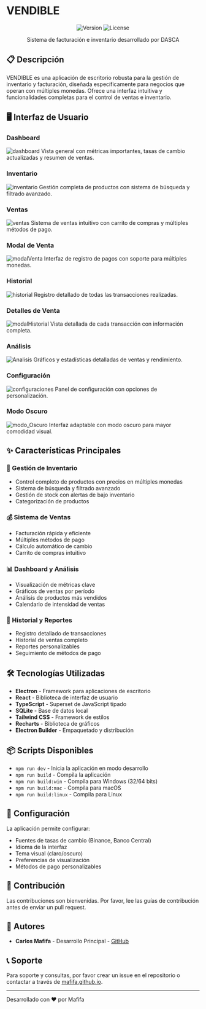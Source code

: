 # VENDIBLE

<div align="center">
  
![Version](https://img.shields.io/badge/version-1.0.3-blue.svg)
![License](https://img.shields.io/badge/license-MIT-green.svg)

Sistema de facturación e inventario desarrollado por DASCA

</div>

## 📋 Descripción

VENDIBLE es una aplicación de escritorio robusta para la gestión de inventario y facturación, diseñada específicamente para negocios que operan con múltiples monedas. Ofrece una interfaz intuitiva y funcionalidades completas para el control de ventas e inventario.

## 🖥️ Interfaz de Usuario

### Dashboard

![dashboard](./resources/readme/dashboard..png)
Vista general con métricas importantes, tasas de cambio actualizadas y resumen de ventas.

### Inventario

![inventario](./resources/readme/Inventario..png)
Gestión completa de productos con sistema de búsqueda y filtrado avanzado.

### Ventas

![ventas](./resources/readme/ventas..png)
Sistema de ventas intuitivo con carrito de compras y múltiples métodos de pago.

### Modal de Venta

![modalVenta](./resources/readme/moda_venta..png)
Interfaz de registro de pagos con soporte para múltiples monedas.

### Historial

![historial](./resources/readme/Historial..png)
Registro detallado de todas las transacciones realizadas.

### Detalles de Venta

![modalHistorial](./resources/readme/modal_historial..png)
Vista detallada de cada transacción con información completa.

### Análisis

![Analisis](./resources/readme/analisis..png)
Gráficos y estadísticas detalladas de ventas y rendimiento.

### Configuración

![configuraciones](./resources/readme/configuraciones..png)
Panel de configuración con opciones de personalización.

### Modo Oscuro

![modo_Oscuro](resources/readme/modo_oscuro..png)
Interfaz adaptable con modo oscuro para mayor comodidad visual.

## ✨ Características Principales

### 💼 Gestión de Inventario

- Control completo de productos con precios en múltiples monedas
- Sistema de búsqueda y filtrado avanzado
- Gestión de stock con alertas de bajo inventario
- Categorización de productos

### 💰 Sistema de Ventas

- Facturación rápida y eficiente
- Múltiples métodos de pago
- Cálculo automático de cambio
- Carrito de compras intuitivo

### 📊 Dashboard y Análisis

- Visualización de métricas clave
- Gráficos de ventas por período
- Análisis de productos más vendidos
- Calendario de intensidad de ventas

### 📜 Historial y Reportes

- Registro detallado de transacciones
- Historial de ventas completo
- Reportes personalizables
- Seguimiento de métodos de pago

## 🛠️ Tecnologías Utilizadas

- **Electron** - Framework para aplicaciones de escritorio
- **React** - Biblioteca de interfaz de usuario
- **TypeScript** - Superset de JavaScript tipado
- **SQLite** - Base de datos local
- **Tailwind CSS** - Framework de estilos
- **Recharts** - Biblioteca de gráficos
- **Electron Builder** - Empaquetado y distribución

## 📦 Scripts Disponibles

- `npm run dev` - Inicia la aplicación en modo desarrollo
- `npm run build` - Compila la aplicación
- `npm run build:win` - Compila para Windows (32/64 bits)
- `npm run build:mac` - Compila para macOS
- `npm run build:linux` - Compila para Linux

## 🔧 Configuración

La aplicación permite configurar:

- Fuentes de tasas de cambio (Binance, Banco Central)
- Idioma de la interfaz
- Tema visual (claro/oscuro)
- Preferencias de visualización
- Métodos de pago personalizables

## 🤝 Contribución

Las contribuciones son bienvenidas. Por favor, lee las guías de contribución antes de enviar un pull request.

## 👥 Autores

- **Carlos Mafifa** - Desarrollo Principal - [GitHub](https://github.com/Mafifa)

## 📞 Soporte

Para soporte y consultas, por favor crear un issue en el repositorio o contactar a través de [mafifa.github.io](https://mafifa.github.io).

---

Desarrollado con ❤️ por Mafifa
